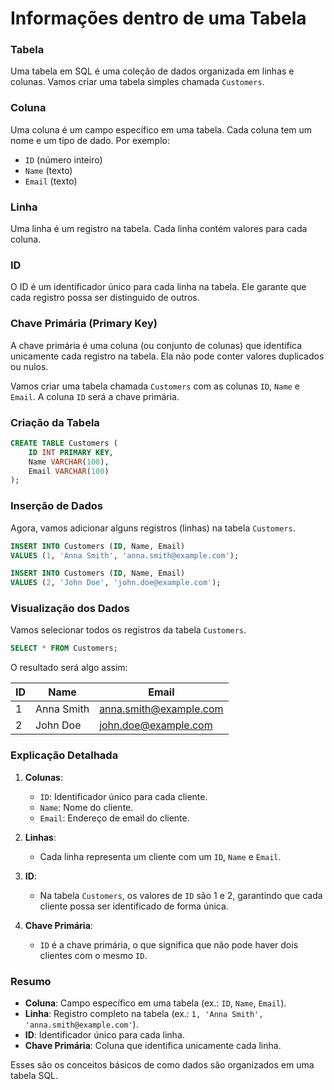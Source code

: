 # Informações dentro de uma Tabela


### Tabela
Uma tabela em SQL é uma coleção de dados organizada em linhas e colunas. Vamos criar uma tabela simples chamada `Customers`.

### Coluna
Uma coluna é um campo específico em uma tabela. Cada coluna tem um nome e um tipo de dado. Por exemplo:
- `ID` (número inteiro)
- `Name` (texto)
- `Email` (texto)

### Linha
Uma linha é um registro na tabela. Cada linha contém valores para cada coluna.

### ID
O ID é um identificador único para cada linha na tabela. Ele garante que cada registro possa ser distinguido de outros.

### Chave Primária (Primary Key)
A chave primária é uma coluna (ou conjunto de colunas) que identifica unicamente cada registro na tabela. Ela não pode conter valores duplicados ou nulos.

Vamos criar uma tabela chamada `Customers` com as colunas `ID`, `Name` e `Email`. A coluna `ID` será a chave primária.

### Criação da Tabela
```sql
CREATE TABLE Customers (
    ID INT PRIMARY KEY,
    Name VARCHAR(100),
    Email VARCHAR(100)
);
```

### Inserção de Dados
Agora, vamos adicionar alguns registros (linhas) na tabela `Customers`.

```sql
INSERT INTO Customers (ID, Name, Email)
VALUES (1, 'Anna Smith', 'anna.smith@example.com');

INSERT INTO Customers (ID, Name, Email)
VALUES (2, 'John Doe', 'john.doe@example.com');
```

### Visualização dos Dados
Vamos selecionar todos os registros da tabela `Customers`.

```sql
SELECT * FROM Customers;
```

O resultado será algo assim:

| ID | Name        | Email                 |
|----|-------------|------------------------|
| 1  | Anna Smith  | anna.smith@example.com |
| 2  | John Doe    | john.doe@example.com   |

### Explicação Detalhada

1. **Colunas**:
   - `ID`: Identificador único para cada cliente.
   - `Name`: Nome do cliente.
   - `Email`: Endereço de email do cliente.

2. **Linhas**:
   - Cada linha representa um cliente com um `ID`, `Name` e `Email`.

3. **ID**:
   - Na tabela `Customers`, os valores de `ID` são 1 e 2, garantindo que cada cliente possa ser identificado de forma única.

4. **Chave Primária**:
   - `ID` é a chave primária, o que significa que não pode haver dois clientes com o mesmo `ID`.

### Resumo
- **Coluna**: Campo específico em uma tabela (ex.: `ID`, `Name`, `Email`).
- **Linha**: Registro completo na tabela (ex.: `1, 'Anna Smith', 'anna.smith@example.com'`).
- **ID**: Identificador único para cada linha.
- **Chave Primária**: Coluna que identifica unicamente cada linha.

Esses são os conceitos básicos de como dados são organizados em uma tabela SQL.